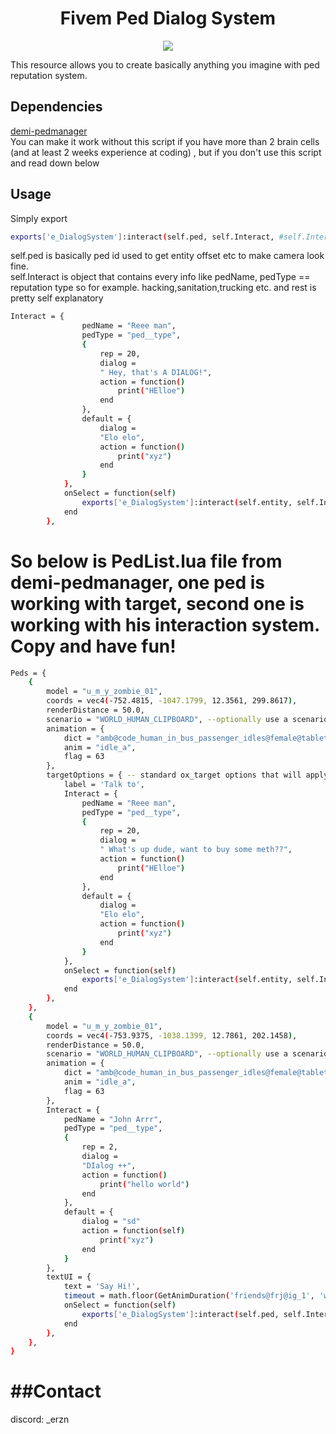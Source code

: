 <h1 align="center">Fivem Ped Dialog System</h1>

<div align="center">
<img src="https://cdn.discordapp.com/attachments/1173957604104470530/1194805148648743094/image.png?ex=65b1b001&is=659f3b01&hm=ccd0221580ffb3658dfc87ab5ce37de9a2682e61716bfc869f920461ffacd3ce&">
</div>

This resource allows you to create basically anything you imagine with ped reputation system.

## Dependencies
<a href="https://github.com/Demigod916/demi-pedmanager">demi-pedmanager<a/><br/>
You can make it work without this script if you have more than 2 brain cells (and at least 2 weeks experience at coding) , but if you don't use this script and read down below
## Usage
Simply export

```sh
exports['e_DialogSystem']:interact(self.ped, self.Interact, #self.Interact)
```
self.ped is basically ped id used to get entity offset etc to make camera look fine.<br/>
self.Interact is object that contains every info like pedName, pedType == reputation type so for example. hacking,sanitation,trucking etc. and rest is pretty self explanatory

```sh
Interact = {
                pedName = "Reee man",
                pedType = "ped__type",
                {
                    rep = 20,
                    dialog =
                    " Hey, that's A DIALOG!",
                    action = function()
                        print("HElloe")
                    end
                },
                default = {
                    dialog =
                    "Elo elo",
                    action = function()
                        print("xyz")
                    end
                }
            },
            onSelect = function(self)
                exports['e_DialogSystem']:interact(self.entity, self.Interact, #self.Interact)
            end
        },
```

<h1>So below is PedList.lua file from demi-pedmanager, one ped is working with target, second one is working with his interaction system. Copy and have fun!</h1>

```sh
Peds = {
    {
        model = "u_m_y_zombie_01",
        coords = vec4(-752.4815, -1047.1799, 12.3561, 299.8617),
        renderDistance = 50.0,
        scenario = "WORLD_HUMAN_CLIPBOARD", --optionally use a scenario or an animation.
        animation = {
            dict = "amb@code_human_in_bus_passenger_idles@female@tablet@idle_a",
            anim = "idle_a",
            flag = 63
        },
        targetOptions = { -- standard ox_target options that will apply to the ped
            label = 'Talk to',
            Interact = {
                pedName = "Reee man",
                pedType = "ped__type",
                {
                    rep = 20,
                    dialog =
                    " What's up dude, want to buy some meth??",
                    action = function()
                        print("HElloe")
                    end
                },
                default = {
                    dialog =
                    "Elo elo",
                    action = function()
                        print("xyz")
                    end
                }
            },
            onSelect = function(self)
                exports['e_DialogSystem']:interact(self.entity, self.Interact, #self.Interact)
            end
        },
    },
    {
        model = "u_m_y_zombie_01",
        coords = vec4(-753.9375, -1038.1399, 12.7861, 202.1458),
        renderDistance = 50.0,
        scenario = "WORLD_HUMAN_CLIPBOARD", --optionally use a scenario or an animation.
        animation = {
            dict = "amb@code_human_in_bus_passenger_idles@female@tablet@idle_a",
            anim = "idle_a",
            flag = 63
        },
        Interact = {
            pedName = "John Arrr",
            pedType = "ped__type",
            {
                rep = 2,
                dialog =
                "DIalog ++",
                action = function()
                    print("hello world")
                end
            },
            default = {
                dialog = "sd"
                action = function(self)
                    print("xyz")
                end
            }
        },
        textUI = {
            text = 'Say Hi!',
            timeout = math.floor(GetAnimDuration('friends@frj@ig_1', 'wave_a') * 1000),
            onSelect = function(self)
                exports['e_DialogSystem']:interact(self.ped, self.Interact, #self.Interact)
            end
        },
    },
}

```
<h1>##Contact</h1>
discord: _erzn
